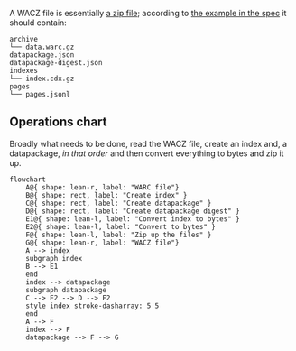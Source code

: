 A WACZ file is essentially [a zip file](https://bikeshed.vibber.net/@brooke/114240574949828718); according to [the example in the spec](https://specs.webrecorder.net/wacz/1.1.1/) it should contain:

```
archive
└── data.warc.gz
datapackage.json
datapackage-digest.json
indexes
└── index.cdx.gz
pages
└── pages.jsonl
```

## Operations chart

Broadly what needs to be done, read the WACZ file, create an index and, a datapackage, _in that order_ and then convert everything to bytes and zip it up.

```mermaid
flowchart
    A@{ shape: lean-r, label: "WARC file"}
    B@{ shape: rect, label: "Create index" }
    C@{ shape: rect, label: "Create datapackage" }
    D@{ shape: rect, label: "Create datapackage digest" }
    E1@{ shape: lean-l, label: "Convert index to bytes" }
    E2@{ shape: lean-l, label: "Convert to bytes" }
    F@{ shape: lean-l, label: "Zip up the files" }
    G@{ shape: lean-r, label: "WACZ file"}
    A --> index
    subgraph index
    B --> E1
    end
    index --> datapackage
    subgraph datapackage
    C --> E2 --> D --> E2
    style index stroke-dasharray: 5 5
    end
    A --> F
    index --> F
    datapackage --> F --> G
```
